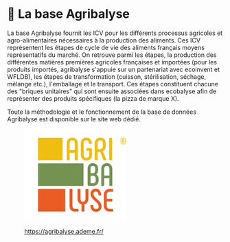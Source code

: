 # 📖 La base Agribalyse

La base Agribalyse fournit les ICV pour les différents processus agricoles et agro-alimentaires nécessaires à la production des aliments. Ces ICV représentent les étapes de cycle de vie des aliments français moyens représentatifs du marché. On retrouve parmi les étapes, la production des différentes matières premières agricoles françaises et importées (pour les produits importés, agribalyse s'appuie sur un partenariat avec ecoinvent et WFLDB), les étapes de transformation (cuisson, stérilisation, séchage, mélange etc.), l'emballage et le transport. Ces étapes constituent chacune des "briques unitaires" qui sont ensuite associées dans ecobalyse afin de représenter des produits spécifiques (la pizza de marque X).&#x20;

Toute la méthodologie et le fonctionnement de la base de données Agribalyse est disponible sur le site web dédié.

<figure><img src="../../.gitbook/assets/image (3).png" alt=""><figcaption><p><a href="https://agribalyse.ademe.fr/">https://agribalyse.ademe.fr/</a></p></figcaption></figure>



